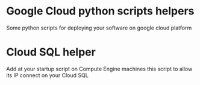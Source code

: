 # Google Cloud python scripts helpers
Some python scripts for deploying your software on google cloud platform 


# Cloud SQL helper

Add at your startup script on Compute Engine machines this script to allow its IP connect on your Cloud SQL
